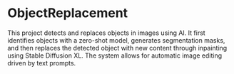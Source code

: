 # ObjectReplacement
This project detects and replaces objects in images using AI. It first identifies objects with a zero-shot model, generates segmentation masks, and then replaces the detected object with new content through inpainting using Stable Diffusion XL. The system allows for automatic image editing driven by text prompts.
